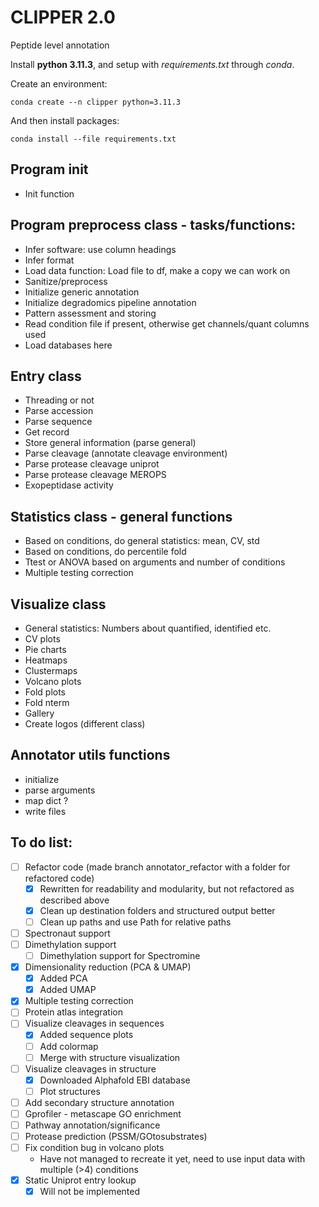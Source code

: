 # CLIPPER 2.0
Peptide level annotation

Install **python 3.11.3**, and setup with *requirements.txt* through *conda*.

Create an environment:

`conda create --n clipper python=3.11.3`

And then install packages:

`conda install --file requirements.txt`

## Program init
- Init function

## Program preprocess class - tasks/functions:
- Infer software: use column headings
- Infer format
- Load data function: Load file to df, make a copy we can work on
- Sanitize/preprocess
- Initialize generic annotation
- Initialize degradomics pipeline annotation
- Pattern assessment and storing
- Read condition file if present, otherwise get channels/quant columns used
- Load databases here

## Entry class
- Threading or not
- Parse accession
- Parse sequence
- Get record
- Store general information (parse general)
- Parse cleavage (annotate cleavage environment)
- Parse protease cleavage uniprot
- Parse protease cleavage MEROPS
- Exopeptidase activity

## Statistics class - general functions
- Based on conditions, do general statistics: mean, CV, std
- Based on conditions, do percentile fold
- Ttest or ANOVA based on arguments and number of conditions
- Multiple testing correction

## Visualize class
- General statistics: Numbers about quantified, identified etc.
- CV plots
- Pie charts
- Heatmaps
- Clustermaps
- Volcano plots
- Fold plots
- Fold nterm
- Gallery
- Create logos (different class)

## Annotator utils functions
- initialize 
- parse arguments
- map dict ?
- write files

## To do list:
- [ ] Refactor code (made branch annotator_refactor with a folder for refactored code)
    - [x] Rewritten for readability and modularity, but not refactored as described above
    - [x] Clean up destination folders and structured output better
    - [ ] Clean up paths and use Path for relative paths
- [ ] Spectronaut support
- [ ] Dimethylation support
    - [ ] Dimethylation support for Spectromine
- [x] Dimensionality reduction (PCA & UMAP)
    - [x] Added PCA
    - [x] Added UMAP
- [x] Multiple testing correction
- [ ] Protein atlas integration
- [ ] Visualize cleavages in sequences
    - [x] Added sequence plots
    - [ ] Add colormap 
    - [ ] Merge with structure visualization
- [ ] Visualize cleavages in structure
    - [x] Downloaded Alphafold EBI database
    - [ ] Plot structures
- [ ] Add secondary structure annotation
- [ ] Gprofiler - metascape GO enrichment
- [ ] Pathway annotation/significance
- [ ] Protease prediction (PSSM/GOtosubstrates)
- [ ] Fix condition bug in volcano plots
    - Have not managed to recreate it yet, need to use input data with multiple (>4) conditions
- [x] Static Uniprot entry lookup
    - [x] Will not be implemented